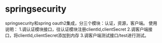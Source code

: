 # springsecurity
springsecurity和spring oauth2集成，分三个模块：认证，资源，客户端。
使用说明：
1.调认证模块接口，往认证模块注册clientId,clientSecret
2.调客户端接口，将clientId,clientSecret添加到内存
3.调客户端测试接口/test进行测试。
